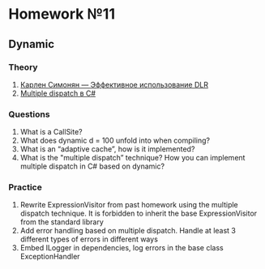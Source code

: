 # Homework №11

## Dynamic

### Theory
1.  [Карлен Симонян — Эффективное использование DLR](https://www.youtube.com/watch?v=lltDIUQrjgY)
2.  [Multiple dispatch в C#](https://habr.com/ru/post/283522/)

### Questions
1.  What is a CallSite?
2.  What does dynamic d = 100 unfold into when compiling?
3.  What is an “adaptive cache”, how is it implemented?
4.  What is the "multiple dispatch” technique? How you can implement multiple dispatch in C# based on dynamic?

### Practice
1.  Rewrite ExpressionVisitor from past homework using the multiple dispatch technique. It is forbidden to inherit the base ExpressionVisitor from the standard library
2.  Add error handling based on multiple dispatch. Handle at least 3 different types of errors in different ways
3.  Embed ILogger in dependencies, log errors in the base class ExceptionHandler
